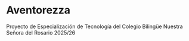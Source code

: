 # Aventorezza
Proyecto de Especialización de Tecnología del Colegio Bilingüe Nuestra Señora del Rosario 2025/26
